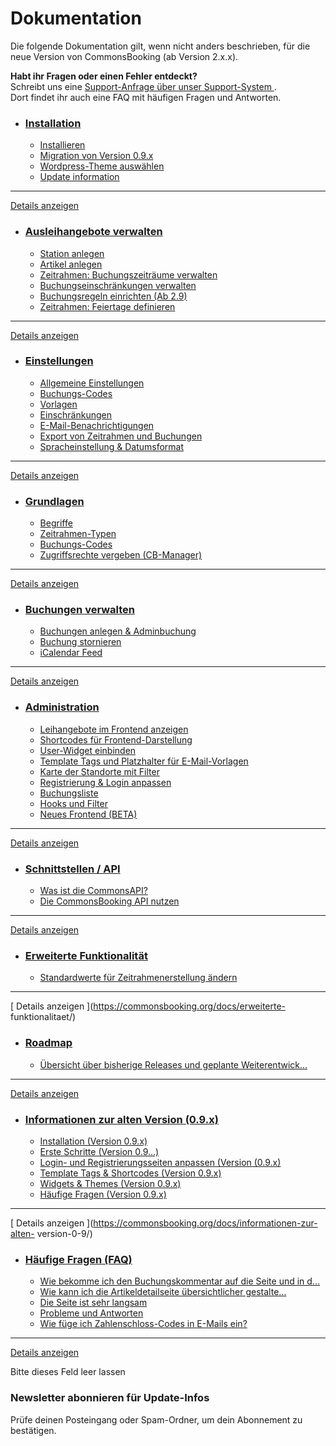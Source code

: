 #  Dokumentation

Die folgende Dokumentation gilt, wenn nicht anders beschrieben, für die neue
Version von CommonsBooking (ab Version 2.x.x).

**Habt ihr Fragen oder einen Fehler entdeckt?**  
Schreibt uns eine [ Support-Anfrage über unser Support-System
](https://support.commonsbooking.org/) .  
Dort findet ihr auch eine FAQ mit häufigen Fragen und Antworten.

  * ###  [ Installation ](https://commonsbooking.org/docs/installation/)

    * [ Installieren ](https://commonsbooking.org/docs/installation/installieren/)
    * [ Migration von Version 0.9.x ](https://commonsbooking.org/docs/installation/migration-von-cb1/)
    * [ Wordpress-Theme auswählen ](https://commonsbooking.org/docs/installation/theme/)
    * [ Update information ](https://commonsbooking.org/docs/installation/update-info/)

* * *

[ Details anzeigen ](https://commonsbooking.org/docs/installation/)

  * ###  [ Ausleihangebote verwalten ](https://commonsbooking.org/docs/erste-schritte/)

    * [ Station anlegen ](https://commonsbooking.org/docs/erste-schritte/stationen-anlegen/)
    * [ Artikel anlegen ](https://commonsbooking.org/docs/erste-schritte/artikel-anlegen/)
    * [ Zeitrahmen: Buchungszeiträume verwalten ](https://commonsbooking.org/docs/erste-schritte/buchungszeitraeume-verwalten/)
    * [ Buchungseinschränkungen verwalten ](https://commonsbooking.org/docs/erste-schritte/buchungseinschraenkungen-verwalten/)
    * [ Buchungsregeln einrichten (Ab 2.9) ](https://commonsbooking.org/docs/erste-schritte/buchungsregeln-einrichten/)
    * [ Zeitrahmen: Feiertage definieren ](https://commonsbooking.org/docs/erste-schritte/zeitrahmen-feiertage-definieren/)

* * *

[ Details anzeigen ](https://commonsbooking.org/docs/erste-schritte/)

  * ###  [ Einstellungen ](https://commonsbooking.org/docs/einstellungen-2/)

    * [ Allgemeine Einstellungen ](https://commonsbooking.org/docs/einstellungen-2/allgemeine-einstellungen/)
    * [ Buchungs-Codes ](https://commonsbooking.org/docs/einstellungen-2/buchungscodes/)
    * [ Vorlagen ](https://commonsbooking.org/docs/einstellungen-2/e-mail-vorlagen/)
    * [ Einschränkungen ](https://commonsbooking.org/docs/einstellungen-2/einschraenkungen/)
    * [ E-Mail-Benachrichtigungen ](https://commonsbooking.org/docs/einstellungen-2/erinnerungs-e-mail/)
    * [ Export von Zeitrahmen und Buchungen ](https://commonsbooking.org/docs/einstellungen-2/export/)
    * [ Spracheinstellung & Datumsformat ](https://commonsbooking.org/docs/einstellungen-2/spracheinstellung-datumsformat/)

* * *

[ Details anzeigen ](https://commonsbooking.org/docs/einstellungen-2/)

  * ###  [ Grundlagen ](https://commonsbooking.org/docs/grundlagen/)

    * [ Begriffe ](https://commonsbooking.org/docs/grundlagen/begriffe/)
    * [ Zeitrahmen-Typen ](https://commonsbooking.org/docs/grundlagen/zeitrahmen-konfigurieren/)
    * [ Buchungs-Codes ](https://commonsbooking.org/docs/grundlagen/buchungs-codes/)
    * [ Zugriffsrechte vergeben (CB-Manager) ](https://commonsbooking.org/docs/grundlagen/rechte-des-commonsbooking-manager/)

* * *

[ Details anzeigen ](https://commonsbooking.org/docs/grundlagen/)

  * ###  [ Buchungen verwalten ](https://commonsbooking.org/docs/buchungen-verwalten/)

    * [ Buchungen anlegen & Adminbuchung ](https://commonsbooking.org/docs/buchungen-verwalten/buchungen-anlegen/)
    * [ Buchung stornieren ](https://commonsbooking.org/docs/buchungen-verwalten/buchung-stornieren/)
    * [ iCalendar Feed ](https://commonsbooking.org/docs/buchungen-verwalten/icalendar-feed/)

* * *

[ Details anzeigen ](https://commonsbooking.org/docs/buchungen-verwalten/)

  * ###  [ Administration ](https://commonsbooking.org/docs/einstellungen/)

    * [ Leihangebote im Frontend anzeigen ](https://commonsbooking.org/docs/einstellungen/leihangebote-im-frontend-anzeigen/)
    * [ Shortcodes für Frontend-Darstellung ](https://commonsbooking.org/docs/einstellungen/shortcodes/)
    * [ User-Widget einbinden ](https://commonsbooking.org/docs/einstellungen/widget/)
    * [ Template Tags und Platzhalter für E-Mail-Vorlagen ](https://commonsbooking.org/docs/einstellungen/template-tags/)
    * [ Karte der Standorte mit Filter ](https://commonsbooking.org/docs/einstellungen/karte-einbinden/)
    * [ Registrierung & Login anpassen ](https://commonsbooking.org/docs/einstellungen/registrierungs-seiten-und-benutzerfelder-anpassen/)
    * [ Buchungsliste ](https://commonsbooking.org/docs/einstellungen/buchungsliste/)
    * [ Hooks und Filter ](https://commonsbooking.org/docs/einstellungen/hooks-und-filter/)
    * [ Neues Frontend (BETA) ](https://commonsbooking.org/docs/einstellungen/neues-frontend-beta/)

* * *

[ Details anzeigen ](https://commonsbooking.org/docs/einstellungen/)

  * ###  [ Schnittstellen / API ](https://commonsbooking.org/docs/schnittstellen-api/)

    * [ Was ist die CommonsAPI? ](https://commonsbooking.org/docs/schnittstellen-api/was-ist-die-commonsapi/)
    * [ Die CommonsBooking API nutzen ](https://commonsbooking.org/docs/schnittstellen-api/commonsbooking-api/)

* * *

[ Details anzeigen ](https://commonsbooking.org/docs/schnittstellen-api/)

  * ###  [ Erweiterte Funktionalität ](https://commonsbooking.org/docs/erweiterte-funktionalitaet/)

    * [ Standardwerte für Zeitrahmenerstellung ändern ](https://commonsbooking.org/docs/erweiterte-funktionalitaet/standardwerte-fuer-zeitrahmenerstellung-aendern/)

* * *

[ Details anzeigen ](https://commonsbooking.org/docs/erweiterte-
funktionalitaet/)

  * ###  [ Roadmap ](https://commonsbooking.org/docs/roadmap/)

    * [ Übersicht über bisherige Releases und geplante Weiterentwick... ](https://commonsbooking.org/docs/roadmap/uebersicht-ueber-die-releases/)

* * *

[ Details anzeigen ](https://commonsbooking.org/docs/roadmap/)

  * ###  [ Informationen zur alten Version (0.9.x) ](https://commonsbooking.org/docs/informationen-zur-alten-version-0-9/)

    * [ Installation (Version 0.9.x) ](https://commonsbooking.org/docs/informationen-zur-alten-version-0-9/installation/)
    * [ Erste Schritte (Version 0.9...) ](https://commonsbooking.org/docs/informationen-zur-alten-version-0-9/erste-schritte/)
    * [ Login- und Registrierungsseiten anpassen (Version (0.9.x) ](https://commonsbooking.org/docs/informationen-zur-alten-version-0-9/einstellungen-version-0-9/)
    * [ Template Tags & Shortcodes (Version 0.9.x) ](https://commonsbooking.org/docs/informationen-zur-alten-version-0-9/bookings-template-tags-verson-0-9/)
    * [ Widgets & Themes (Version 0.9.x) ](https://commonsbooking.org/docs/informationen-zur-alten-version-0-9/widgets-themes-version-0-9/)
    * [ Häufige Fragen (Version 0.9.x) ](https://commonsbooking.org/docs/informationen-zur-alten-version-0-9/haeufige-fragen-version-0-9/)

* * *

[ Details anzeigen ](https://commonsbooking.org/docs/informationen-zur-alten-
version-0-9/)

  * ###  [ Häufige Fragen (FAQ) ](https://commonsbooking.org/docs/haeufige-fragen-faq/)

    * [ Wie bekomme ich den Buchungskommentar auf die Seite und in d... ](https://commonsbooking.org/docs/haeufige-fragen-faq/wie-bekomme-ich-den-buchungskommentar-auf-die-webseite-zu-den-buchungsinformationen-etc-sowohl-als-auch-in-die-email/)
    * [ Wie kann ich die Artikeldetailseite übersichtlicher gestalte... ](https://commonsbooking.org/docs/haeufige-fragen-faq/wie-kann-ich-die-artikeldetailseite-uebersichtlicher-gestalten/)
    * [ Die Seite ist sehr langsam ](https://commonsbooking.org/docs/haeufige-fragen-faq/die-seite-ist-sehr-langsam/)
    * [ Probleme und Antworten ](https://commonsbooking.org/docs/haeufige-fragen-faq/probleme-und-antworten/)
    * [ Wie füge ich Zahlenschloss-Codes in E-Mails ein? ](https://commonsbooking.org/docs/haeufige-fragen-faq/kann-ich-zahlenschloss-codes-in-e-mails-einfuegen/)

* * *

[ Details anzeigen ](https://commonsbooking.org/docs/haeufige-fragen-faq/)

Bitte dieses Feld leer lassen

###  Newsletter abonnieren für Update-Infos

Prüfe deinen Posteingang oder Spam-Ordner, um dein Abonnement zu bestätigen.

